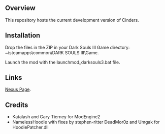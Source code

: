 ## Overview
This repository hosts the current development version of Cinders.

## Installation
Drop the files in the ZIP in your Dark Souls III Game directory: ~\steamapps\common\DARK SOULS III\Game\.

Launch the mod with the launchmod_darksouls3.bat file.

## Links
[Nexus Page](https://www.nexusmods.com/darksouls3/mods/310).

## Credits
- Katalash and Gary Tierney for ModEngine2
- NamelessHoodie with fixes by stephen-ritter DeadMor0z and Umgak for HoodiePatcher.dll

